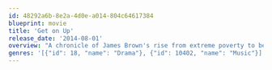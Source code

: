 ```yaml
---
id: 48292a6b-8e2a-4d0e-a014-804c64617384
blueprint: movie
title: 'Get on Up'
release_date: '2014-08-01'
overview: "A chronicle of James Brown's rise from extreme poverty to become one of the most influential musicians in history."
genres: '[{"id": 18, "name": "Drama"}, {"id": 10402, "name": "Music"}]'
---
```

